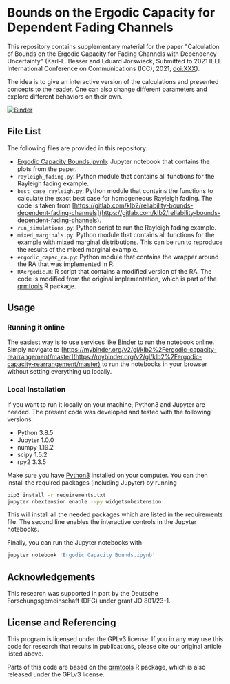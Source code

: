 # Bounds on the Ergodic Capacity for Dependent Fading Channels

This repository contains supplementary material for the paper "Calculation of
Bounds on the Ergodic Capacity for Fading Channels with Dependency Uncertainty"
(Karl-L.  Besser and Eduard Jorswieck, Submitted to 2021 IEEE International
Conference on Communications (ICC), 2021, [doi:XXX](https://doi.org/XXX)).

The idea is to give an interactive version of the calculations and presented
concepts to the reader. One can also change different parameters and explore
different behaviors on their own.

[![Binder](https://mybinder.org/badge_logo.svg)](https://mybinder.org/v2/gl/klb2%2Fergodic-capacity-rearrangement/master)


## File List
The following files are provided in this repository:

* [Ergodic Capacity Bounds.ipynb](https://mybinder.org/v2/gl/klb2%2Fergodic-capacity-rearrangement/master?filepath=Ergodic%20Capacity%20Bounds.ipynb):
  Jupyter notebook that contains the plots from the paper.
* `rayleigh_fading.py`: Python module that contains all functions for the
  Rayleigh fading example.
* `best_case_rayleigh.py`: Python module that contains the functions to
  calculate the exact best case for homogeneous Rayleigh fading. The code is
  taken from
  [https://gitlab.com/klb2/reliability-bounds-dependent-fading-channels](https://gitlab.com/klb2/reliability-bounds-dependent-fading-channels).
* `run_simulations.py`: Python script to run the Rayleigh fading example.
* `mixed_marginals.py`: Python module that contains all functions for the
  example with mixed marginal distributions. This can be run to reproduce the
  results of the mixed marginal example.
* `ergodic_capac_ra.py`: Python module that contains the wrapper around the RA
  that was implemented in R.
* `RAergodic.R`: R script that contains a modified version of the RA. The code
  is modified from the original implementation, which is part of the
  [qrmtools](https://cran.r-project.org/package=qrmtools) R package.


## Usage
### Running it online
The easiest way is to use services like [Binder](https://mybinder.org/) to run
the notebook online. Simply navigate to
[https://mybinder.org/v2/gl/klb2%2Fergodic-capacity-rearrangement/master](https://mybinder.org/v2/gl/klb2%2Fergodic-capacity-rearrangement/master)
to run the notebooks in your browser without setting everything up locally.

### Local Installation
If you want to run it locally on your machine, Python3 and Jupyter are needed.
The present code was developed and tested with the following versions:
- Python 3.8.5
- Jupyter 1.0.0
- numpy 1.19.2
- scipy 1.5.2
- rpy2 3.3.5

Make sure you have [Python3](https://www.python.org/downloads/) installed on
your computer.
You can then install the required packages (including Jupyter) by running
```bash
pip3 install -r requirements.txt
jupyter nbextension enable --py widgetsnbextension
```
This will install all the needed packages which are listed in the requirements 
file. The second line enables the interactive controls in the Jupyter
notebooks.

Finally, you can run the Jupyter notebooks with
```bash
jupyter notebook 'Ergodic Capacity Bounds.ipynb'
```


## Acknowledgements
This research was supported in part by the Deutsche Forschungsgemeinschaft
(DFG) under grant JO 801/23-1.


## License and Referencing
This program is licensed under the GPLv3 license. If you in any way use this
code for research that results in publications, please cite our original
article listed above.

Parts of this code are based on the
[qrmtools](https://cran.r-project.org/package=qrmtools) R package, which is
also released under the GPLv3 license.
